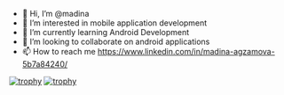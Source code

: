 - 👋 Hi, I’m @madina
- 👀 I’m interested in mobile application development
- 🌱 I’m currently learning Android Development
- 💞️ I’m looking to collaborate on android applications
- 📫 How to reach me https://www.linkedin.com/in/madina-agzamova-5b7a84240/

<!---
madina227/madina227 is a ✨ special ✨ repository because its `README.md` (this file) appears on your GitHub profile.
You can click the Preview link to take a look at your changes.
--->
[![trophy](https://github-profile-trophy.vercel.app/?username=madina227)](https://github.com/ryo-ma/github-profile-madina227)
[![trophy](https://github-profile-trophy.vercel.app/?username=madina227&theme=onedark)](https://github.com/ryo-ma/github-profile-madina227)
